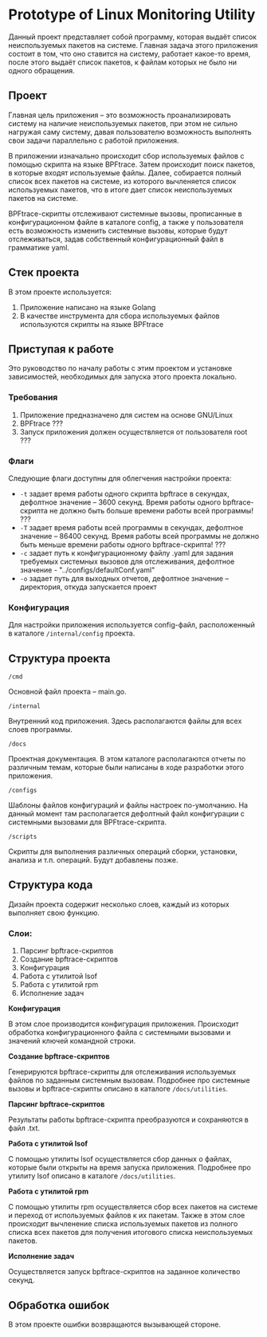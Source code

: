 # Prototype of Linux Monitoring Utility

Данный проект представляет собой программу, которая выдаёт список неиспользуемых пакетов на системе. Главная задача этого приложения состоит в том, что оно ставится на систему, работает какое-то время, после этого выдаёт список пакетов, к файлам которых не было ни одного обращения.

## Проект ##

Главная цель приложения – это возможность проанализировать систему на наличие неиспользуемых пакетов, при этом не сильно нагружая саму систему, давая пользователю возможность выполнять свои задачи параллельно с работой приложения.

В приложении изначально происходит сбор используемых файлов с помощью скрипта на языке BPFtrace. Затем происходит поиск пакетов, в которые входят используемые файлы. Далее, собирается полный список всех пакетов на системе, из которого вычленяется список используемых пакетов, что в итоге дает список неиспользуемых пакетов на системе.

BPFtrace-скрипты отслеживают системные вызовы, прописанные в конфигурационном файле в каталоге config, а также у пользователя есть возможность изменить системные вызовы, которые будут отслеживаться, задав собственный конфигурационный файл в грамматике yaml.

## Стек проекта ##

В этом проекте используется:

1. Приложение написано на языке Golang
2. В качестве инструмента для сбора используемых файлов используются скрипты на языке BPFtrace

## Приступая к работе ##

Это руководство по началу работы с этим проектом и установке зависимостей, необходимых для запуска этого проекта локально.

### Требования ###

1. Приложение предназначено для систем на основе GNU/Linux
2. BPFtrace ???
3. Запуск приложения должен осуществляется от пользователя root ???

### Флаги ###

Следующие флаги доступны для облегчения настройки проекта:

- `-t` задает время работы одного скрипта bpftrace в секундах, дефолтное значение – 3600 секунд. Время работы одного bpftrace-скрипта не должно быть больше времени работы всей программы! ???
- `-T` задает время работы всей программы в секундах, дефолтное значение – 86400 секунд. Время работы всей программы не должно быть меньше времени работы одного bpftrace-скрипта! ???
- `-c` задает путь к конфигурационному файлу .yaml для задания требуемых системных вызовов для отслеживания, дефолтное значение - "../configs/defaultConf.yaml"
- `-o` задает путь для выходных отчетов, дефолтное значение – директория, откуда запускается проект

### Конфигурация ###

Для настройки приложения используется config-файл, расположенный в каталоге `/internal/config` проекта.

## Структура проекта ##

`/cmd`

Основной файл проекта – main.go.

`/internal`

Внутренний код приложения. Здесь располагаются файлы для всех слоев программы.

`/docs`

Проектная документация. В этом каталоге располагаются отчеты по различным темам, которые были написаны в ходе разработки этого приложения.

`/configs`

Шаблоны файлов конфигураций и файлы настроек по-умолчанию. На данный момент там располагается дефолтный файл конфигурации с системными вызовами для BPFtrace-скрипта.

`/scripts`

Скрипты для выполнения различных операций сборки, установки, анализа и т.п. операций. Будут добавлены позже.

## Структура кода ##

Дизайн проекта содержит несколько слоев, каждый из которых выполняет свою функцию.

### Слои: ###

1. Парсинг bpftrace-скриптов
2. Создание bpftrace-скриптов
3. Конфигурация
4. Работа с утилитой lsof
5. Работа с утилитой rpm
6. Исполнение задач

**Конфигурация**

В этом слое производится конфигурация приложения. Происходит обработка конфигурационного файла с системными вызовами и значений ключей командной строки.

**Создание bpftrace-скриптов**

Генерируются bpftrace-скрипты для отслеживания используемых файлов по заданным системным вызовам. Подробнее про системные вызовы и bpftrace-скрипты описано в каталоге `/docs/utilities`.

**Парсинг bpftrace-скриптов**

Результаты работы bpftrace-скрипта преобразуются и сохраняются в файл .txt.

**Работа с утилитой lsof**

С помощью утилиты lsof осуществляется сбор данных о файлах, которые были открыты на время запуска приложения. Подробнее про утилиту lsof описано в каталоге `/docs/utilities`.

**Работа с утилитой rpm**

С помощью утилиты rpm осуществляется сбор всех пакетов на системе и переход от используемых файлов к их пакетам. Также в этом слое происходит вычленение списка используемых пакетов из полного списка всех пакетов для получения итогового списка неиспользуемых пакетов.

**Исполнение задач**

Осуществляется запуск bpftrace-скриптов на заданное количество секунд.

## Обработка ошибок ##

В этом проекте ошибки возвращаются вызывающей стороне.
